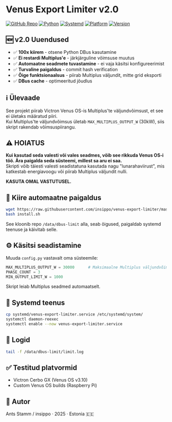 # Venus Export Limiter v2.0

[![GitHub Repo](https://img.shields.io/badge/GitHub-insippo%2Fvenus--export--limiter-blue?logo=github)](https://github.com/insippo/venus-export-limiter)
[![Python](https://img.shields.io/badge/Python-3.7+-blue?logo=python)](https://www.python.org/)
[![Systemd](https://img.shields.io/badge/Systemd-supported-blue?logo=linux)](https://www.freedesktop.org/wiki/Software/systemd/)
[![Platform](https://img.shields.io/badge/Venus--OS-tested-brightgreen?logo=raspberry-pi)](https://www.victronenergy.com/live/venus-os:start)
[![Version](https://img.shields.io/badge/Version-2.0-success)](https://github.com/insippo/venus-export-limiter/tree/v2)

## 🆕 v2.0 Uuendused

- ✅ **100x kiirem** - otsene Python DBus kasutamine
- ✅ **Ei restardi Multiplus'e** - järkjärguline võimsuse muutus
- ✅ **Automaatne seadmete tuvastamine** - ei vaja käsitsi konfigureerimist
- ✅ **Turvaline paigaldus** - commit hash verification
- ✅ **Õige funktsionaalsus** - piirab Multiplus väljundit, mitte grid eksporti
- ✅ **DBus cache** - optimeeritud jõudlus

## ℹ️ Ülevaade

See projekt piirab Victron Venus OS-is Multiplus'te väljundvõimsust, et see ei ületaks määratud piiri.  
Kui Multiplus'te väljundvõimsus ületab `MAX_MULTIPLUS_OUTPUT_W` (30kW), siis skript rakendab võimsuspiirangu.

## ⚠️ HOIATUS

**Kui kasutad seda valesti või vales seadmes, võib see rikkuda Venus OS-i töö. Ära paigalda seda süsteemi, millest sa aru ei saa.**  
Skripti võib täiesti valesti seadistatuna kasutada nagu "lunarahaviirust", mis katkestab energiavoogu või piirab Multiplus väljundit nulli.

**KASUTA OMAL VASTUTUSEL.**

## 🚀 Kiire automaatne paigaldus

```bash
wget https://raw.githubusercontent.com/insippo/venus-export-limiter/master/install.sh
bash install.sh
```

See kloonib repo `/data/dbus-limit` alla, seab õigused, paigaldab systemd teenuse ja käivitab selle.

## ⚙️ Käsitsi seadistamine

Muuda `config.py` vastavalt oma süsteemile:

```python
MAX_MULTIPLUS_OUTPUT_W = 30000      # Maksimaalne Multiplus väljundvõimsus (W)
PHASE_COUNT = 3
MIN_OUTPUT_LIMIT_W = 1000
```

Skript leiab Multiplus seadmed automaatselt.

## 🔁 Systemd teenus

```bash
cp systemd/venus-export-limiter.service /etc/systemd/system/
systemctl daemon-reexec
systemctl enable --now venus-export-limiter.service
```

## 📄 Logid

```bash
tail -f /data/dbus-limit/limit.log
```

## ✅ Testitud platvormid

- Victron Cerbo GX (Venus OS v3.10)
- Custom Venus OS builds (Raspberry Pi)

## 👤 Autor

Ants Stamm / insippo · 2025 · Estonia 🇪🇪
